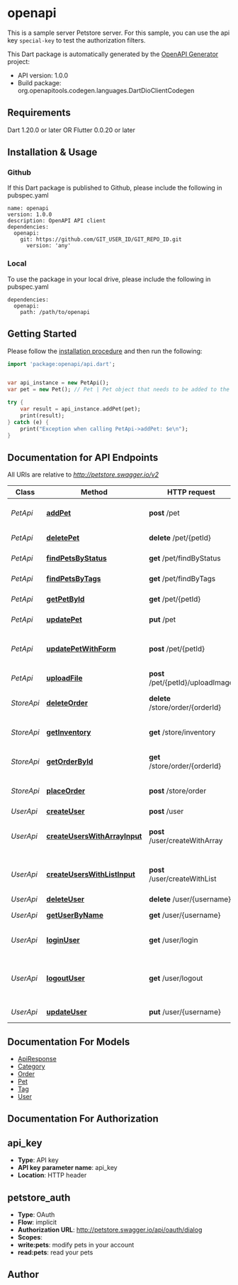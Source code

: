 # openapi
This is a sample server Petstore server. For this sample, you can use the api key `special-key` to test the authorization filters.

This Dart package is automatically generated by the [OpenAPI Generator](https://openapi-generator.tech) project:

- API version: 1.0.0
- Build package: org.openapitools.codegen.languages.DartDioClientCodegen

## Requirements

Dart 1.20.0 or later OR Flutter 0.0.20 or later

## Installation & Usage

### Github
If this Dart package is published to Github, please include the following in pubspec.yaml
```
name: openapi
version: 1.0.0
description: OpenAPI API client
dependencies:
  openapi:
    git: https://github.com/GIT_USER_ID/GIT_REPO_ID.git
      version: 'any'
```

### Local
To use the package in your local drive, please include the following in pubspec.yaml
```
dependencies:
  openapi:
    path: /path/to/openapi
```

## Getting Started

Please follow the [installation procedure](#installation--usage) and then run the following:

```dart
import 'package:openapi/api.dart';


var api_instance = new PetApi();
var pet = new Pet(); // Pet | Pet object that needs to be added to the store

try {
    var result = api_instance.addPet(pet);
    print(result);
} catch (e) {
    print("Exception when calling PetApi->addPet: $e\n");
}

```

## Documentation for API Endpoints

All URIs are relative to *http://petstore.swagger.io/v2*

Class | Method | HTTP request | Description
------------ | ------------- | ------------- | -------------
*PetApi* | [**addPet**](doc\/PetApi.md#addpet) | **post** /pet | Add a new pet to the store
*PetApi* | [**deletePet**](doc\/PetApi.md#deletepet) | **delete** /pet/{petId} | Deletes a pet
*PetApi* | [**findPetsByStatus**](doc\/PetApi.md#findpetsbystatus) | **get** /pet/findByStatus | Finds Pets by status
*PetApi* | [**findPetsByTags**](doc\/PetApi.md#findpetsbytags) | **get** /pet/findByTags | Finds Pets by tags
*PetApi* | [**getPetById**](doc\/PetApi.md#getpetbyid) | **get** /pet/{petId} | Find pet by ID
*PetApi* | [**updatePet**](doc\/PetApi.md#updatepet) | **put** /pet | Update an existing pet
*PetApi* | [**updatePetWithForm**](doc\/PetApi.md#updatepetwithform) | **post** /pet/{petId} | Updates a pet in the store with form data
*PetApi* | [**uploadFile**](doc\/PetApi.md#uploadfile) | **post** /pet/{petId}/uploadImage | uploads an image
*StoreApi* | [**deleteOrder**](doc\/StoreApi.md#deleteorder) | **delete** /store/order/{orderId} | Delete purchase order by ID
*StoreApi* | [**getInventory**](doc\/StoreApi.md#getinventory) | **get** /store/inventory | Returns pet inventories by status
*StoreApi* | [**getOrderById**](doc\/StoreApi.md#getorderbyid) | **get** /store/order/{orderId} | Find purchase order by ID
*StoreApi* | [**placeOrder**](doc\/StoreApi.md#placeorder) | **post** /store/order | Place an order for a pet
*UserApi* | [**createUser**](doc\/UserApi.md#createuser) | **post** /user | Create user
*UserApi* | [**createUsersWithArrayInput**](doc\/UserApi.md#createuserswitharrayinput) | **post** /user/createWithArray | Creates list of users with given input array
*UserApi* | [**createUsersWithListInput**](doc\/UserApi.md#createuserswithlistinput) | **post** /user/createWithList | Creates list of users with given input array
*UserApi* | [**deleteUser**](doc\/UserApi.md#deleteuser) | **delete** /user/{username} | Delete user
*UserApi* | [**getUserByName**](doc\/UserApi.md#getuserbyname) | **get** /user/{username} | Get user by user name
*UserApi* | [**loginUser**](doc\/UserApi.md#loginuser) | **get** /user/login | Logs user into the system
*UserApi* | [**logoutUser**](doc\/UserApi.md#logoutuser) | **get** /user/logout | Logs out current logged in user session
*UserApi* | [**updateUser**](doc\/UserApi.md#updateuser) | **put** /user/{username} | Updated user


## Documentation For Models

 - [ApiResponse](doc\/ApiResponse.md)
 - [Category](doc\/Category.md)
 - [Order](doc\/Order.md)
 - [Pet](doc\/Pet.md)
 - [Tag](doc\/Tag.md)
 - [User](doc\/User.md)


## Documentation For Authorization


## api_key

- **Type**: API key
- **API key parameter name**: api_key
- **Location**: HTTP header

## petstore_auth

- **Type**: OAuth
- **Flow**: implicit
- **Authorization URL**: http://petstore.swagger.io/api/oauth/dialog
- **Scopes**: 
 - **write:pets**: modify pets in your account
 - **read:pets**: read your pets


## Author




